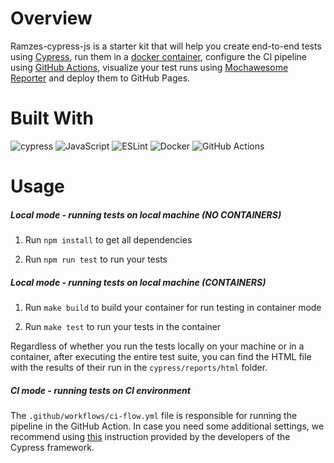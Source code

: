 # Overview
  Ramzes-cypress-js is a starter kit that will help you create end-to-end tests using [Cypress](https://www.cypress.io/), run them in a [docker container](https://github.com/cypress-io/cypress-docker-images), configure the CI pipeline using [GitHub Actions](https://blog.testproject.io/2021/02/01/using-github-actions-to-run-automated-tests/), visualize your test runs using [Mochawesome Reporter](https://www.npmjs.com/package/cypress-mochawesome-reporter) and deploy them to GitHub Pages.

# Built With

![cypress](https://img.shields.io/badge/-cypress-%23E5E5E5?style=for-the-badge&logo=cypress&logoColor=058a5e)
![JavaScript](https://img.shields.io/badge/javascript-%23323330.svg?style=for-the-badge&logo=javascript&logoColor=%23F7DF1E)
![ESLint](https://img.shields.io/badge/ESLint-4B3263?style=for-the-badge&logo=eslint&logoColor=white)
![Docker](https://img.shields.io/badge/docker-%230db7ed.svg?style=for-the-badge&logo=docker&logoColor=white)
![GitHub Actions](https://img.shields.io/badge/github%20actions-%232671E5.svg?style=for-the-badge&logo=githubactions&logoColor=white)


# Usage

##### Local mode - running tests on local machine (NO CONTAINERS)
 
1) Run ```npm install``` to get all dependencies

2) Run ```npm run test``` to run your tests

##### Local mode - running tests on local machine (CONTAINERS)

1) Run ```make build``` to build your container for run testing in container mode
  
2) Run ```make test``` to run your tests in the container

Regardless of whether you run the tests locally on your machine or in a container, after executing the entire test suite, you can find the HTML file with the results of their run in the ```cypress/reports/html``` folder.


##### CI mode - running tests on CI environment 

The ```.github/workflows/ci-flow.yml``` file is responsible for running the pipeline in the GitHub Action. In case you need some additional settings, we recommend using [this](https://github.com/cypress-io/github-action/blob/master/README.md) instruction provided by the developers of the Cypress framework. 

